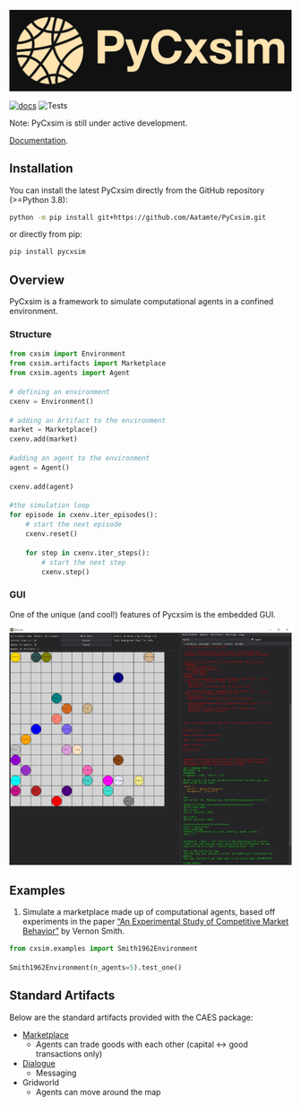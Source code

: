 ![PyCxsim Logo](docs/assets/pycxsim_full_logo.png)

[![docs](https://github.com/Aatamte/PyCxsim/workflows/docs/badge.svg)](https://Aatamte.github.io/PyCxsim/)
![Tests](https://github.com/Aatamte/PyCxsim/actions/workflows/python-tests.yml/badge.svg)

Note: PyCxsim is still under active development.

[Documentation](https://Aatamte.github.io/PyCxsim/).

## Installation

You can install the latest PyCxsim directly from the GitHub repository (>=Python 3.8):

```bash
python -m pip install git+https://github.com/Aatamte/PyCxsim.git
```

or directly from pip:

```bash
pip install pycxsim
```

## Overview

PyCxsim is a framework to simulate computational agents in a confined environment.

### Structure

```Python
from cxsim import Environment
from cxsim.artifacts import Marketplace
from cxsim.agents import Agent

# defining an environment
cxenv = Environment()

# adding an Artifact to the environment
market = Marketplace()
cxenv.add(market)

#adding an agent to the environment
agent = Agent()

cxenv.add(agent)

#the simulation loop
for episode in cxenv.iter_episodes():
    # start the next episode
    cxenv.reset()
    
    for step in cxenv.iter_steps():
        # start the next step
        cxenv.step()

```


### GUI

One of the unique (and cool!) features of Pycxsim is the embedded GUI.

![Image Description](./docs/assets/GUI_example.JPG)

## Examples

1. Simulate a marketplace made up of computational agents, based off experiments in the paper [“An Experimental Study of Competitive Market Behavior”](https://digitalcommons.chapman.edu/cgi/viewcontent.cgi?article=1027&context=economics_articles)  by Vernon Smith.
```Python
from cxsim.examples import Smith1962Environment

Smith1962Environment(n_agents=5).test_one()
```

## Standard Artifacts

Below are the standard artifacts provided with the CAES package:

- [Marketplace](https://github.com/Aatamte/CAES/blob/main/src/caes/artifacts/marketplace.py)
  - Agents can trade goods with each other (capital <-> good transactions only)
- [Dialogue](https://github.com/Aatamte/CAES/blob/main/src/caes/artifacts/dialogue.py)
  - Messaging 
- Gridworld
  - Agents can move around the map
